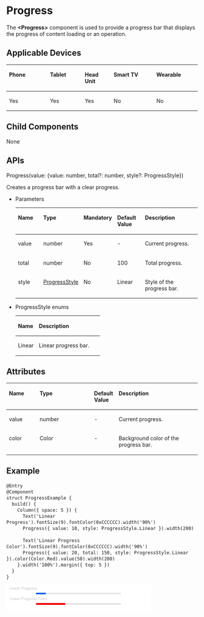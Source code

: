 # Progress<a name="EN-US_TOPIC_0000001196704047"></a>

The  **<Progress\>**  component is used to provide a progress bar that displays the progress of content loading or an operation.

## Applicable Devices<a name="section19354150201519"></a>

<a name="table440621417340"></a>
<table><thead align="left"><tr id="row15406121413347"><th class="cellrowborder" valign="top" width="21.412300683371296%" id="mcps1.1.6.1.1"><p id="p54061614143413"><a name="p54061614143413"></a><a name="p54061614143413"></a>Phone</p>
</th>
<th class="cellrowborder" valign="top" width="18.21057960010124%" id="mcps1.1.6.1.2"><p id="p13407414163412"><a name="p13407414163412"></a><a name="p13407414163412"></a>Tablet</p>
</th>
<th class="cellrowborder" valign="top" width="15.110098709187547%" id="mcps1.1.6.1.3"><p id="p127712344124"><a name="p127712344124"></a><a name="p127712344124"></a>Head Unit</p>
</th>
<th class="cellrowborder" valign="top" width="22.285497342444952%" id="mcps1.1.6.1.4"><p id="p15407161403413"><a name="p15407161403413"></a><a name="p15407161403413"></a>Smart TV</p>
</th>
<th class="cellrowborder" valign="top" width="22.981523664894965%" id="mcps1.1.6.1.5"><p id="p1540751411345"><a name="p1540751411345"></a><a name="p1540751411345"></a>Wearable</p>
</th>
</tr>
</thead>
<tbody><tr id="row114071914133413"><td class="cellrowborder" valign="top" width="21.412300683371296%" headers="mcps1.1.6.1.1 "><p id="p94074143344"><a name="p94074143344"></a><a name="p94074143344"></a>Yes</p>
</td>
<td class="cellrowborder" valign="top" width="18.21057960010124%" headers="mcps1.1.6.1.2 "><p id="p5407914103413"><a name="p5407914103413"></a><a name="p5407914103413"></a>Yes</p>
</td>
<td class="cellrowborder" valign="top" width="15.110098709187547%" headers="mcps1.1.6.1.3 "><p id="p197711344124"><a name="p197711344124"></a><a name="p197711344124"></a>Yes</p>
</td>
<td class="cellrowborder" valign="top" width="22.285497342444952%" headers="mcps1.1.6.1.4 "><p id="p19407161414342"><a name="p19407161414342"></a><a name="p19407161414342"></a>No</p>
</td>
<td class="cellrowborder" valign="top" width="22.981523664894965%" headers="mcps1.1.6.1.5 "><p id="p1540711463414"><a name="p1540711463414"></a><a name="p1540711463414"></a>No</p>
</td>
</tr>
</tbody>
</table>

## Child Components<a name="section53281531154915"></a>

None

## APIs<a name="section1989913519718"></a>

Progress\(value: \{value: number, total?: number, style?: ProgressStyle\}\)

Creates a progress bar with a clear progress.

-   Parameters

    <a name="table11384430418"></a>
    <table><thead align="left"><tr id="row103841930216"><th class="cellrowborder" valign="top" width="16.11%" id="mcps1.1.6.1.1"><p id="p038517301118"><a name="p038517301118"></a><a name="p038517301118"></a>Name</p>
    </th>
    <th class="cellrowborder" valign="top" width="16.3%" id="mcps1.1.6.1.2"><p id="p17385530915"><a name="p17385530915"></a><a name="p17385530915"></a>Type</p>
    </th>
    <th class="cellrowborder" valign="top" width="10.71%" id="mcps1.1.6.1.3"><p id="p03857305117"><a name="p03857305117"></a><a name="p03857305117"></a>Mandatory</p>
    </th>
    <th class="cellrowborder" valign="top" width="16.869999999999997%" id="mcps1.1.6.1.4"><p id="p93855306110"><a name="p93855306110"></a><a name="p93855306110"></a>Default Value</p>
    </th>
    <th class="cellrowborder" valign="top" width="40.01%" id="mcps1.1.6.1.5"><p id="p103852301819"><a name="p103852301819"></a><a name="p103852301819"></a>Description</p>
    </th>
    </tr>
    </thead>
    <tbody><tr id="row103858301018"><td class="cellrowborder" valign="top" width="16.11%" headers="mcps1.1.6.1.1 "><p id="p23851230613"><a name="p23851230613"></a><a name="p23851230613"></a>value</p>
    </td>
    <td class="cellrowborder" valign="top" width="16.3%" headers="mcps1.1.6.1.2 "><p id="p1738512301610"><a name="p1738512301610"></a><a name="p1738512301610"></a>number</p>
    </td>
    <td class="cellrowborder" valign="top" width="10.71%" headers="mcps1.1.6.1.3 "><p id="p113851302115"><a name="p113851302115"></a><a name="p113851302115"></a>Yes</p>
    </td>
    <td class="cellrowborder" valign="top" width="16.869999999999997%" headers="mcps1.1.6.1.4 "><p id="p5385163016119"><a name="p5385163016119"></a><a name="p5385163016119"></a>-</p>
    </td>
    <td class="cellrowborder" valign="top" width="40.01%" headers="mcps1.1.6.1.5 "><p id="p73857301211"><a name="p73857301211"></a><a name="p73857301211"></a>Current progress.</p>
    </td>
    </tr>
    <tr id="row538517301316"><td class="cellrowborder" valign="top" width="16.11%" headers="mcps1.1.6.1.1 "><p id="p638510301813"><a name="p638510301813"></a><a name="p638510301813"></a>total</p>
    </td>
    <td class="cellrowborder" valign="top" width="16.3%" headers="mcps1.1.6.1.2 "><p id="p838511307111"><a name="p838511307111"></a><a name="p838511307111"></a>number</p>
    </td>
    <td class="cellrowborder" valign="top" width="10.71%" headers="mcps1.1.6.1.3 "><p id="p1338517309117"><a name="p1338517309117"></a><a name="p1338517309117"></a>No</p>
    </td>
    <td class="cellrowborder" valign="top" width="16.869999999999997%" headers="mcps1.1.6.1.4 "><p id="p238583011119"><a name="p238583011119"></a><a name="p238583011119"></a>100</p>
    </td>
    <td class="cellrowborder" valign="top" width="40.01%" headers="mcps1.1.6.1.5 "><p id="p13853301411"><a name="p13853301411"></a><a name="p13853301411"></a>Total progress.</p>
    </td>
    </tr>
    <tr id="row1838563011114"><td class="cellrowborder" valign="top" width="16.11%" headers="mcps1.1.6.1.1 "><p id="p43853301117"><a name="p43853301117"></a><a name="p43853301117"></a>style</p>
    </td>
    <td class="cellrowborder" valign="top" width="16.3%" headers="mcps1.1.6.1.2 "><p id="p43851130511"><a name="p43851130511"></a><a name="p43851130511"></a><a href="#table12144170154116">ProgressStyle</a></p>
    </td>
    <td class="cellrowborder" valign="top" width="10.71%" headers="mcps1.1.6.1.3 "><p id="p113851630312"><a name="p113851630312"></a><a name="p113851630312"></a>No</p>
    </td>
    <td class="cellrowborder" valign="top" width="16.869999999999997%" headers="mcps1.1.6.1.4 "><p id="p17385183010110"><a name="p17385183010110"></a><a name="p17385183010110"></a>Linear</p>
    </td>
    <td class="cellrowborder" valign="top" width="40.01%" headers="mcps1.1.6.1.5 "><p id="p15385430418"><a name="p15385430418"></a><a name="p15385430418"></a>Style of the progress bar.</p>
    </td>
    </tr>
    </tbody>
    </table>


-   ProgressStyle enums

    <a name="table12144170154116"></a>
    <table><thead align="left"><tr id="row1314430184118"><th class="cellrowborder" valign="top" width="24.69%" id="mcps1.1.3.1.1"><p id="p1614414014416"><a name="p1614414014416"></a><a name="p1614414014416"></a>Name</p>
    </th>
    <th class="cellrowborder" valign="top" width="75.31%" id="mcps1.1.3.1.2"><p id="p1314415074113"><a name="p1314415074113"></a><a name="p1314415074113"></a>Description</p>
    </th>
    </tr>
    </thead>
    <tbody><tr id="row61441505417"><td class="cellrowborder" valign="top" width="24.69%" headers="mcps1.1.3.1.1 "><p id="p191443034117"><a name="p191443034117"></a><a name="p191443034117"></a>Linear</p>
    </td>
    <td class="cellrowborder" valign="top" width="75.31%" headers="mcps1.1.3.1.2 "><p id="p121447017412"><a name="p121447017412"></a><a name="p121447017412"></a>Linear progress bar.</p>
    </td>
    </tr>
    </tbody>
    </table>


## Attributes<a name="section18430105671014"></a>

<a name="table952mcpsimp"></a>
<table><thead align="left"><tr id="row959mcpsimp"><th class="cellrowborder" valign="top" width="16%" id="mcps1.1.5.1.1"><p id="p961mcpsimp"><a name="p961mcpsimp"></a><a name="p961mcpsimp"></a>Name</p>
</th>
<th class="cellrowborder" valign="top" width="28.51%" id="mcps1.1.5.1.2"><p id="p963mcpsimp"><a name="p963mcpsimp"></a><a name="p963mcpsimp"></a>Type</p>
</th>
<th class="cellrowborder" valign="top" width="12.82%" id="mcps1.1.5.1.3"><p id="p965mcpsimp"><a name="p965mcpsimp"></a><a name="p965mcpsimp"></a>Default Value</p>
</th>
<th class="cellrowborder" valign="top" width="42.67%" id="mcps1.1.5.1.4"><p id="p967mcpsimp"><a name="p967mcpsimp"></a><a name="p967mcpsimp"></a>Description</p>
</th>
</tr>
</thead>
<tbody><tr id="row163041291058"><td class="cellrowborder" valign="top" width="16%" headers="mcps1.1.5.1.1 "><p id="p1352619001912"><a name="p1352619001912"></a><a name="p1352619001912"></a>value</p>
</td>
<td class="cellrowborder" valign="top" width="28.51%" headers="mcps1.1.5.1.2 "><p id="p9247199201913"><a name="p9247199201913"></a><a name="p9247199201913"></a>number</p>
</td>
<td class="cellrowborder" valign="top" width="12.82%" headers="mcps1.1.5.1.3 "><p id="p23053910513"><a name="p23053910513"></a><a name="p23053910513"></a>-</p>
</td>
<td class="cellrowborder" valign="top" width="42.67%" headers="mcps1.1.5.1.4 "><p id="p18583122017217"><a name="p18583122017217"></a><a name="p18583122017217"></a>Current progress.</p>
</td>
</tr>
<tr id="row14401548131820"><td class="cellrowborder" valign="top" width="16%" headers="mcps1.1.5.1.1 "><p id="p10401174801810"><a name="p10401174801810"></a><a name="p10401174801810"></a>color</p>
</td>
<td class="cellrowborder" valign="top" width="28.51%" headers="mcps1.1.5.1.2 "><p id="p3401104810185"><a name="p3401104810185"></a><a name="p3401104810185"></a>Color</p>
</td>
<td class="cellrowborder" valign="top" width="12.82%" headers="mcps1.1.5.1.3 "><p id="p10401048181818"><a name="p10401048181818"></a><a name="p10401048181818"></a>-</p>
</td>
<td class="cellrowborder" valign="top" width="42.67%" headers="mcps1.1.5.1.4 "><p id="p1153317296299"><a name="p1153317296299"></a><a name="p1153317296299"></a>Background color of the progress bar.</p>
</td>
</tr>
</tbody>
</table>

## Example<a name="section13800193662114"></a>

```
@Entry
@Component
struct ProgressExample {
  build() {
    Column({ space: 5 }) {
      Text('Linear Progress').fontSize(9).fontColor(0xCCCCCC).width('90%')
      Progress({ value: 10, style: ProgressStyle.Linear }).width(200)

      Text('Linear Progress Color').fontSize(9).fontColor(0xCCCCCC).width('90%')
      Progress({ value: 20, total: 150, style: ProgressStyle.Linear }).color(Color.Red).value(50).width(200)
    }.width('100%').margin({ top: 5 })
  }
}
```

![](figures/progress-60.png)

